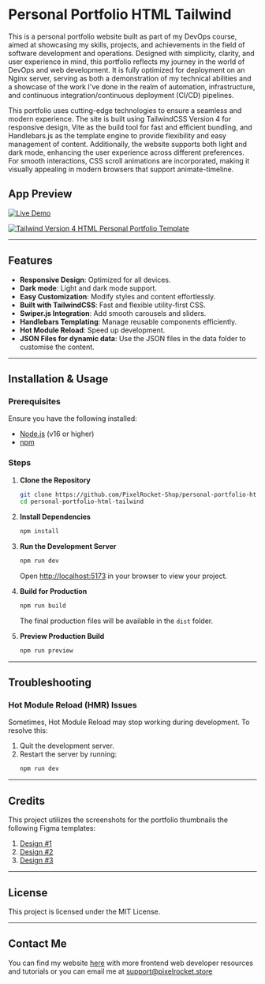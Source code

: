 # Personal Portfolio HTML Tailwind

This is a personal portfolio website built as part of my DevOps course, aimed at showcasing my skills, projects, and achievements in the field of software development and operations. Designed with simplicity, clarity, and user experience in mind, this portfolio reflects my journey in the world of DevOps and web development. It is fully optimized for deployment on an Nginx server, serving as both a demonstration of my technical abilities and a showcase of the work I've done in the realm of automation, infrastructure, and continuous integration/continuous deployment (CI/CD) pipelines.

This portfolio uses cutting-edge technologies to ensure a seamless and modern experience. The site is built using TailwindCSS Version 4 for responsive design, Vite as the build tool for fast and efficient bundling, and Handlebars.js as the template engine to provide flexibility and easy management of content. Additionally, the website supports both light and dark mode, enhancing the user experience across different preferences. For smooth interactions, CSS scroll animations are incorporated, making it visually appealing in modern browsers that support animate-timeline.

## App Preview

[![Live Demo](https://img.shields.io/badge/Live_Demo-Visit-brightgreen?style=for-the-badge)](https://personal-portfolio-html-tailwind.vercel.app)

[![Tailwind Version 4 HTML Personal Portfolio Template](https://github.com/PixelRocket-Shop/personal-portfolio-html-tailwind/blob/main/public/images/preview.png 'Tailwind Version 4 HTML Personal Portfolio Template')](https://personal-portfolio-html-tailwind.vercel.app)

---

## Features

- **Responsive Design**: Optimized for all devices.
- **Dark mode**: Light and dark mode support.
- **Easy Customization**: Modify styles and content effortlessly.
- **Built with TailwindCSS**: Fast and flexible utility-first CSS.
- **Swiper.js Integration**: Add smooth carousels and sliders.
- **Handlebars Templating**: Manage reusable components efficiently.
- **Hot Module Reload**: Speed up development.
- **JSON Files for dynamic data**: Use the JSON files in the data folder to customise the content.

---

## Installation & Usage

### Prerequisites

Ensure you have the following installed:

- [Node.js](https://nodejs.org/) (v16 or higher)
- [npm](https://www.npmjs.com/)

### Steps

1. **Clone the Repository**

   ```bash
   git clone https://github.com/PixelRocket-Shop/personal-portfolio-html-tailwind.git
   cd personal-portfolio-html-tailwind
   ```

2. **Install Dependencies**

   ```bash
   npm install
   ```

3. **Run the Development Server**

   ```bash
   npm run dev
   ```

   Open [http://localhost:5173](http://localhost:5173) in your browser to view your project.

4. **Build for Production**

   ```bash
   npm run build
   ```

   The final production files will be available in the `dist` folder.

5. **Preview Production Build**
   ```bash
   npm run preview
   ```

---

## Troubleshooting

### Hot Module Reload (HMR) Issues

Sometimes, Hot Module Reload may stop working during development. To resolve this:

1. Quit the development server.
2. Restart the server by running:
   ```bash
   npm run dev
   ```

---

## Credits

This project utilizes the screenshots for the portfolio thumbnails the following Figma templates:

1. [Design #1](https://www.figma.com/community/file/1119800724233920173)
2. [Design #2](https://www.figma.com/community/file/1024566846450249486)
3. [Design #3](https://www.figma.com/community/file/1160643318126575855)

---

## License

This project is licensed under the MIT License.

---

## Contact Me

You can find my website [here](https://www.pixelrocket.store) with more frontend web developer resources and tutorials or you can email me at support@pixelrocket.store
